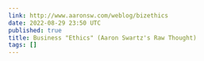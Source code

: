 ```yaml
---
link: http://www.aaronsw.com/weblog/bizethics
date: 2022-08-29 23:50 UTC
published: true
title: Business "Ethics" (Aaron Swartz's Raw Thought)
tags: []
---
```



